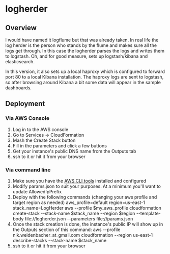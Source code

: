 # logherder

## Overview

I would have named it logflume but that was already taken. In real life
the log herder is the person who stands by the flume and makes sure all
the logs get through. In this case the logherder parses the logs and
writes them to logstash. Oh, and for good measure, sets up
logstash/kibana and elasticsearch.

In this version, it also sets up a local haproxy which is configured to
forward port 80 to a local Kibana installation. The haproxy logs are
sent to logstash, so after browsing around Kibana a bit some data will
appear in the sample dashboards.

## Deployment
### Via AWS Console
1. Log in to the AWS console
1. Go to Services -> CloudFormation
1. Mash the Create Stack button
1. Fill in the parameters and click a few buttons
1. Get your instance's public DNS name from the Outputs tab
1. ssh to it or hit it from your browser

### Via command line

1. Make sure you have the [AWS CLI tools](http://aws.amazon.com/cli/) installed and configured
1. Modify params.json to suit your purposes. At a minimum you'll want to
   update AllowedIpPrefix
1. Deploy with the following commands (changing your aws profile and target region as needed)
        aws_profile=default
        region=us-east-1
        stack_name=LogHerder
        aws --profile $my_aws_profile cloudformation create-stack --stack-name $stack_name --region $region --template-body file://logherder.json --parameters file://params.json
1. Once the stack creation is done, the instance's public IP will show up in the Outputs section of this command:
        aws --profile nik.weidenbacher_at_gmail.com cloudformation --region us-east-1 describe-stacks --stack-name $stack_name
1. ssh to it or hit it from your browser

